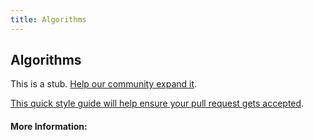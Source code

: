 ```yaml
---
title: Algorithms
---
```


## Algorithms

This is a stub. [Help our community expand it](https://github.com/freecodecamp/guides/tree/master/src/pages/articles/computer-science/algorithms/index.md).

[This quick style guide will help ensure your pull request gets accepted](https://github.com/freeCodeCamp/guides/blob/master/README.md).

<!-- The article goes here, in GitHub-flavored Markdown. Feel free to add YouTube videos, images, and CodePen/JSBin embeds  -->

#### More Information:
<!-- Please add any articles you think might be helpful to read before writing the article -->


